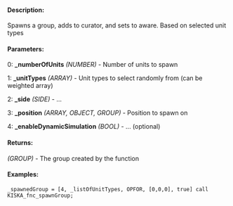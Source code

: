 #### Description:
Spawns a group, adds to curator, and sets to aware. Based on selected unit types

#### Parameters:
0: **_numberOfUnits** *(NUMBER)* - Number of units to spawn

1: **_unitTypes** *(ARRAY)* - Unit types to select randomly from (can be weighted array)

2: **_side** *(SIDE)* - ...

3: **_position** *(ARRAY, OBJECT, GROUP)* - Position to spawn on

4: **_enableDynamicSimulation** *(BOOL)* - ... (optional)

#### Returns:
*(GROUP)* - The group created by the function

#### Examples:
```sqf
_spawnedGroup = [4, _listOfUnitTypes, OPFOR, [0,0,0], true] call KISKA_fnc_spawnGroup;
```

